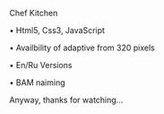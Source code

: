 Chef Kitchen

• Html5, Css3, JavaScript

• Availbility of adaptive from 320 pixels

• En/Ru Versions

• BAM naiming

Anyway, thanks for watching...
